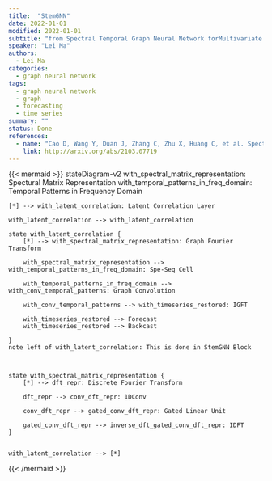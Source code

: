 ```yaml
---
title:  "StemGNN"
date: 2022-01-01
modified: 2022-01-01
subtitle: "from Spectral Temporal Graph Neural Network forMultivariate Time-series Forecasting"
speaker: "Lei Ma"
authors:
  - Lei Ma
categories:
  - graph neural network
tags:
  - graph neural network
  - graph
  - forecasting
  - time series
summary: ""
status: Done
references:
  - name: "Cao D, Wang Y, Duan J, Zhang C, Zhu X, Huang C, et al. Spectral Temporal Graph Neural Network for multivariate time-series forecasting. arXiv [cs.LG]. 2021. Available: http://arxiv.org/abs/2103.07719"
    link: http://arxiv.org/abs/2103.07719
---
```


{{< mermaid >}}
stateDiagram-v2
    with_spectral_matrix_representation: Spectural Matrix Representation
    with_temporal_patterns_in_freq_domain: Temporal Patterns in Frequency Domain

    [*] --> with_latent_correlation: Latent Correlation Layer

    with_latent_correlation --> with_latent_correlation

    state with_latent_correlation {
        [*] --> with_spectral_matrix_representation: Graph Fourier Transform

        with_spectral_matrix_representation --> with_temporal_patterns_in_freq_domain: Spe-Seq Cell

        with_temporal_patterns_in_freq_domain --> with_conv_temporal_patterns: Graph Convolution

        with_conv_temporal_patterns --> with_timeseries_restored: IGFT

        with_timeseries_restored --> Forecast
        with_timeseries_restored --> Backcast

    }
    note left of with_latent_correlation: This is done in StemGNN Block



    state with_spectral_matrix_representation {
        [*] --> dft_repr: Discrete Fourier Transform

        dft_repr --> conv_dft_repr: 1DConv

        conv_dft_repr --> gated_conv_dft_repr: Gated Linear Unit

        gated_conv_dft_repr --> inverse_dft_gated_conv_dft_repr: IDFT
    }


    with_latent_correlation --> [*]

{{< /mermaid >}}
